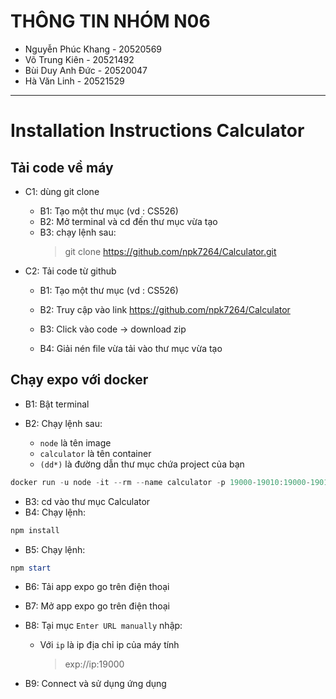 # THÔNG TIN NHÓM N06

- Nguyễn Phúc Khang - 20520569
- Võ Trung Kiên - 20521492
- Bùi Duy Anh Đức - 20520047
- Hà Văn Linh - 20521529

-----


# Installation Instructions Calculator

## Tải code về máy

- C1: dùng git clone

  - B1: Tạo một thư mục (vd : CS526)
  - B2: Mở terminal và cd đến thư mục vừa tạo
  - B3: chạy lệnh sau:
    > git clone https://github.com/npk7264/Calculator.git

- C2: Tải code từ github

  - B1: Tạo một thư mục (vd : CS526)
  - B2: Truy cập vào link https://github.com/npk7264/Calculator
  - B3: Click vào code -> download zip

    <!-- ![](image_readme\1.png) -->

  - B4: Giải nén file vừa tải vào thư mục vừa tạo

## Chạy expo với docker

- B1: Bật terminal
- B2: Chạy lệnh sau:

  - `node` là tên image
  - `calculator` là tên container
  - `(dd*)` là đường dẫn thư mục chứa project của bạn

```powershell
docker run -u node -it --rm --name calculator -p 19000-19010:19000-19010 -v (dd\*):/current -w /current node:18-slim bash
```

- B3: cd vào thư mục Calculator
- B4: Chạy lệnh:

```powershell
npm install
```

- B5: Chạy lệnh:

```powershell
npm start
```

- B6: Tải app expo go trên điện thoại
- B7: Mở app expo go trên điện thoại
- B8: Tại mục `Enter URL manually` nhập:

  - Với `ip` là ip địa chỉ ip của máy tính
    > exp://ip:19000

- B9: Connect và sử dụng ứng dụng




